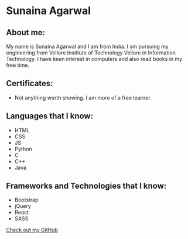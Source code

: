 # Sunaina Agarwal

## About me:

My name is Sunaina Agarwal and I am from India. I am pursuing my engineering from Vellore Institute of Technology Vellore in Information Technology. I have keen interest in computers and also read books in my free time.

## Certificates:
- Not anything worth showing. I am more of a free learner.

## Languages that I know:

- HTML
- CSS
- JS
- Python
- C
- C++
- Java


## Frameworks and Technologies that I know:

- Bootstrap
- jQuery
- React
- SASS



[Check out my GitHub](https://github.com/Sunainacode)
